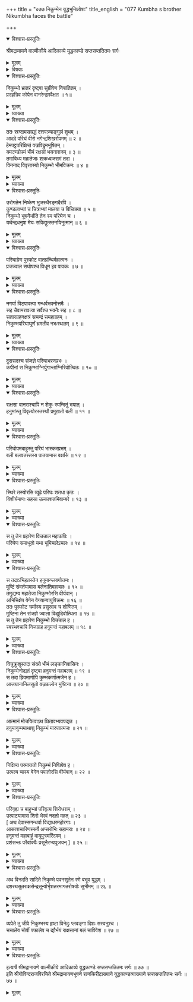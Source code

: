 +++
title = "०७७ निकुम्भेन युद्धभूमिप्रवेशः"
title_english = "077 Kumbha s brother Nikumbha faces the battle"

+++

<details open><summary>विश्वास-प्रस्तुतिः</summary>

श्रीमद्रामायणे वाल्मीकीये आदिकाव्ये युद्धकाण्डे सप्तसप्ततितमः सर्गः
</details>

<details><summary>मूलम्</summary>

श्रीमद्रामायणे वाल्मीकीये आदिकाव्ये युद्धकाण्डे सप्तसप्ततितमः सर्गः
</details>

<details><summary>विषयाः</summary>

हनुमता निकुंभहननम् ॥ १ ॥

</details>

<details open><summary>विश्वास-प्रस्तुतिः</summary>

निकुम्भो भ्रातरं दृष्ट्वा सुग्रीवेण निपातितम् ।  
प्रदहन्निव कोपेन वानरेन्द्रमवैक्षत ॥ १॥
</details>

<details><summary>मूलम्</summary>

निकुम्भो भ्रातरं दृष्ट्वा सुग्रीवेण निपातितम् ।  
प्रदहन्निव कोपेन वानरेन्द्रमवैक्षत ॥ १॥
</details>

<details><summary>व्याख्या</summary>

अथ निकुम्भवधः सप्तसप्ततितमे- निकुम्भ इत्यादि ॥ १ ॥
</details>

<details open><summary>विश्वास-प्रस्तुतिः</summary>

ततः स्रग्दामसन्नद्धं दत्तपञ्चाङ्गुलं शुभम् ।  
आददे परिघं वीरो नगेन्द्रशिखरोपमम् ॥ २ ॥  
हेमपट्टपरिक्षिप्तं वज्रविद्रुमभूषितम् ।  
यमदण्डोपमं भीमं रक्षसां भयनाशनम् ॥ ३ ॥  
तमाविध्य महातेजाः शक्रध्वजसमं तदा ।  
विननाद विवृत्तास्यो निकुम्भो भीमविक्रमः ॥ ४ ॥
</details>

<details><summary>मूलम्</summary>

ततः स्रग्दामसन्नद्धं दत्तपञ्चाङ्गुलं शुभम् ।  
आददे परिघं वीरो नगेन्द्रशिखरोपमम् ॥ २ ॥  
हेमपट्टपरिक्षिप्तं वज्रविद्रुमभूषितम् ।  
यमदण्डोपमं भीमं रक्षसां भयनाशनम् ॥ ३ ॥  
तमाविध्य महातेजाः शक्रध्वजसमं तदा ।  
विननाद विवृत्तास्यो निकुम्भो भीमविक्रमः ॥ ४ ॥
</details>

<details><summary>व्याख्या</summary>

तत इत्यादिलोकद्वयमेकान्वयम् ॥ स्रग्दामसन्नद्धं स्रक्समूहनिबद्धं । दत्तपश्चाङ्गुलं चन्दनकुङ्कुमादिनार्पितपञ्चाङ्गुलमुद्रामुद्रितं । अथवा क्रियाविशेषणमेतत् । दत्तपञ्चाङ्गुलं यथा तथा आददे । परिक्षिप्त परिणद्धम् ॥२-४ ॥
</details>

<details open><summary>विश्वास-प्रस्तुतिः</summary>

उरोगतेन निष्केण भुजस्थैरङ्गदैरपि ।  
कुण्डलाभ्यां च चित्राभ्यां मालया च विचित्रया ॥ ५ ॥  
निकुम्भो भूषणैर्भाति तेन स्म परिघेण च ।  
यथेन्द्रधनुषा मेघः सविद्युत्स्तनयिनुत्मान् ॥ ६ ॥
</details>

<details><summary>मूलम्</summary>

उरोगतेन निष्केण भुजस्थैरङ्गदैरपि ।  
कुण्डलाभ्यां च चित्राभ्यां मालया च विचित्रया ॥ ५ ॥  
निकुम्भो भूषणैर्भाति तेन स्म परिघेण च ।  
यथेन्द्रधनुषा मेघः सविद्युत्स्तनयिनुत्मान् ॥ ६ ॥
</details>

<details><summary>व्याख्या</summary>

उरोगतेनेत्यादिलोकद्वयमेकान्वयम् ॥ निष्कः पदकं । भूषणैः हारादिभिः । भाति स्म । लट् स्मे इति भूते लट् । स्तनयि मान् गर्जितवान् । स्तनयिब्रुस्तु गर्जिते मेघे ” स्तनयिनुस्तु गर्जिते मेघे इति रत्नमाला । इन्द्रधनुःस्थाने परिघः । विद्युत्स्थाने भूषणानि । विननादेति पूर्वश्लोकोक्तो विनादः स्तनयित्नुस्थान इति नोपमेयन्यूनता ॥ ५-६ ॥
</details>

<details open><summary>विश्वास-प्रस्तुतिः</summary>

परिघाग्रेण पुस्फोट वातग्रन्थिर्महात्मनः ।  
प्रजज्वाल सघोषश्च विधूम इव पावकः ॥ ७ ॥
</details>

<details><summary>मूलम्</summary>

परिघाग्रेण पुस्फोट वातग्रन्थिर्महात्मनः ।  
प्रजज्वाल सघोषश्च विधूम इव पावकः ॥ ७ ॥
</details>

<details><summary>व्याख्या</summary>

वातग्रन्थिः आवहादिसप्तवातस्कन्धः । सघोषः ससिंहनाद इति निकुम्भविशेषणं परिघविशेषणं वा ॥ ७ ॥
</details>

<details open><summary>विश्वास-प्रस्तुतिः</summary>

नगर्या विटपावत्या गन्धर्वभवनोत्तमैः ।  
सह चैवामरावत्या सर्वैश्च भवनैः सह ॥ ८ ॥  
सतारग्रहनक्षत्रं सचन्द्रं समहाग्रहम् ।  
निकुम्भपरिघाघूर्णं भ्रमतीव नभःस्थलम् ॥ ९ ॥
</details>

<details><summary>मूलम्</summary>

नगर्या विटपावत्या गन्धर्वभवनोत्तमैः ।  
सह चैवामरावत्या सर्वैश्च भवनैः सह ॥ ८ ॥  
सतारग्रहनक्षत्रं सचन्द्रं समहाग्रहम् ।  
निकुम्भपरिघाघूर्णं भ्रमतीव नभःस्थलम् ॥ ९ ॥
</details>

<details><summary>व्याख्या</summary>

नगर्येत्यादिश्लोकद्वयमेकान्वयम् ॥ विटपावत्या अलकया । अत्रापि सहेति शेषः । भवनैः अमरभवनैः । तारा ः अश्विन्यादयः । ग्रहाः बुधादयः । नक्षत्राणि अश्विन्यादिभिन्नानि । महाग्रहाः शुक्रादयः । अत्र रात्रित्वात्सूर्यो नोक्तः । निकुम्भपरिघाघूर्ण । अत्र परिघशब्देन तद्वात उपलक्ष्यते । इवशब्दो वाक्यालंकारे ॥ ८-९ ॥
</details>

<details open><summary>विश्वास-प्रस्तुतिः</summary>

दुरासदश्च संजज्ञे परिघाभरणप्रभः ।  
कपीनां स निकुम्भाग्निर्युगान्ताग्निरिवोत्थितः ॥ १० ॥
</details>

<details><summary>मूलम्</summary>

दुरासदश्च संजज्ञे परिघाभरणप्रभः ।  
कपीनां स निकुम्भाग्निर्युगान्ताग्निरिवोत्थितः ॥ १० ॥
</details>

<details><summary>व्याख्या</summary>

परिघेणाभरणैश्च प्रभातीति परिघाभरणप्रभः । यद्वा परिघाभरणान्येव प्रभा यस्य स तथा । कपीनां दुरासदो जज्ञ इति संबन्धः ॥ १० ॥
</details>

<details open><summary>विश्वास-प्रस्तुतिः</summary>

राक्षसा वानराश्चापि न शेकुः स्पन्दितुं भयात् ।  
हनुमांस्तु विवृत्योरस्तस्थौ प्रमुखतो बली ॥ ११ ॥
</details>

<details><summary>मूलम्</summary>

राक्षसा वानराश्चापि न शेकुः स्पन्दितुं भयात् ।  
हनुमांस्तु विवृत्योरस्तस्थौ प्रमुखतो बली ॥ ११ ॥
</details>

<details><summary>व्याख्या</summary>

राक्षसा इति । प्रबलेषु प्रजङ्घादिषु हतेषु दुर्बलैर्भवद्भिः किमर्थं युद्धाय प्रयत्नः कृत इति निकुम्भः कुप्येदिति राक्षसानां भयं वेदितव्यं । विवृत्य विस्तार्य । प्रमुखतः अग्रे ॥ ११ ॥
</details>

<details open><summary>विश्वास-प्रस्तुतिः</summary>

परिघोपमबाहुस्तु परिघं भास्करप्रभम् ।  
बली बलवतस्तस्य पातयामास वक्षसि ॥ १२ ॥
</details>

<details><summary>मूलम्</summary>

परिघोपमबाहुस्तु परिघं भास्करप्रभम् ।  
बली बलवतस्तस्य पातयामास वक्षसि ॥ १२ ॥
</details>

<details><summary>व्याख्या</summary>

परिघोपमबाहुः निकुम्भः ॥ १२ ॥
</details>

<details open><summary>विश्वास-प्रस्तुतिः</summary>

स्थिरे तस्योरसि व्यूढे परिघः शतधा कृतः ।  
विशीर्यमाणः सहसा उल्काशतमिवाम्बरे ॥ १३ ॥
</details>

<details><summary>मूलम्</summary>

स्थिरे तस्योरसि व्यूढे परिघः शतधा कृतः ।  
विशीर्यमाणः सहसा उल्काशतमिवाम्बरे ॥ १३ ॥
</details>

<details><summary>व्याख्या</summary>

व्यूढे विशाले । उल्काशतमिव बभाविति ॥ १३ ॥
</details>

<details open><summary>विश्वास-प्रस्तुतिः</summary>

स तु तेन प्रहारेण विचचाल महाकपिः ।  
परिघेण समाधूतो यथा भूमिचलेऽचलः ॥ १४ ॥
</details>

<details><summary>मूलम्</summary>

स तु तेन प्रहारेण विचचाल महाकपिः ।  
परिघेण समाधूतो यथा भूमिचलेऽचलः ॥ १४ ॥
</details>

<details><summary>व्याख्या</summary>

भूमिचले भूकम्पे ॥ १४ ॥
</details>

<details open><summary>विश्वास-प्रस्तुतिः</summary>

स तदाऽभिहतस्तेन हनुमान्प्लवगोत्तमः ।  
मुष्टिं संवर्तयामास बलेनातिमहाबलः ॥ १५ ॥  
तमुद्यम्य महातेजा निकुम्भोरसि वीर्यवान् ।  
अभिचिक्षेप वेगेन वेगवान्वायुविक्रमः ॥ १६ ॥  
ततः पुस्फोट चर्मास्य प्रसुस्राव च शोणितम् ।  
मुष्टिना तेन संजज्ञे ज्वाला विद्युदिवोत्थिता ॥ १७ ॥  
स तु तेन प्रहारेण निकुम्भो विचचाल ह ।  
स्वस्थश्चापि निजग्राह हनुमन्तं महाबलम् ॥ १८ ॥
</details>

<details><summary>मूलम्</summary>

स तदाऽभिहतस्तेन हनुमान्प्लवगोत्तमः ।  
मुष्टिं संवर्तयामास बलेनातिमहाबलः ॥ १५ ॥  
तमुद्यम्य महातेजा निकुम्भोरसि वीर्यवान् ।  
अभिचिक्षेप वेगेन वेगवान्वायुविक्रमः ॥ १६ ॥  
ततः पुस्फोट चर्मास्य प्रसुस्राव च शोणितम् ।  
मुष्टिना तेन संजज्ञे ज्वाला विद्युदिवोत्थिता ॥ १७ ॥  
स तु तेन प्रहारेण निकुम्भो विचचाल ह ।  
स्वस्थश्चापि निजग्राह हनुमन्तं महाबलम् ॥ १८ ॥
</details>

<details><summary>व्याख्या</summary>

संवर्तयामास । चकारेत्यर्थः ॥ १५-१८ ॥
</details>

<details open><summary>विश्वास-प्रस्तुतिः</summary>

विचुक्रुशुस्तदा संख्ये भीमं लङ्कानिवासिनः ।  
निकुम्भेनोद्यतं दृष्ट्वा हनुमन्तं महाबलम् ॥ १९ ॥  
स तदा ह्रियमाणोपि कुम्भकर्णात्मजेन ह ।  
आजघानानिलसुतो वज्रकल्पेन मुष्टिना ॥ २० ॥
</details>

<details><summary>मूलम्</summary>

विचुक्रुशुस्तदा संख्ये भीमं लङ्कानिवासिनः ।  
निकुम्भेनोद्यतं दृष्ट्वा हनुमन्तं महाबलम् ॥ १९ ॥  
स तदा ह्रियमाणोपि कुम्भकर्णात्मजेन ह ।  
आजघानानिलसुतो वज्रकल्पेन मुष्टिना ॥ २० ॥
</details>

<details><summary>व्याख्या</summary>

भीमं विचुक्रुशुः । हनुमद्ग्रहणहर्षादिति भावः । उद्यतं गृहीतम् ॥ १९ – २० ॥
</details>

<details open><summary>विश्वास-प्रस्तुतिः</summary>

आत्मानं मोचयित्वाऽथ क्षितावभ्यवपद्यत ।  
हनुमानुन्ममाथाशु निकुम्भं मारुतात्मजः ॥ २१ ॥
</details>

<details><summary>मूलम्</summary>

आत्मानं मोचयित्वाऽथ क्षितावभ्यवपद्यत ।  
हनुमानुन्ममाथाशु निकुम्भं मारुतात्मजः ॥ २१ ॥
</details>

<details><summary>व्याख्या</summary>

क्षितावभ्यवपद्यत स्थितः ॥ २१ ॥
</details>

<details open><summary>विश्वास-प्रस्तुतिः</summary>

निक्षिप्य परमायत्तो निकुम्भं निष्पिपेष ह ।  
उत्पत्य चास्य वेगेन पपातोरसि वीर्यवान् ॥ २२ ॥
</details>

<details><summary>मूलम्</summary>

निक्षिप्य परमायत्तो निकुम्भं निष्पिपेष ह ।  
उत्पत्य चास्य वेगेन पपातोरसि वीर्यवान् ॥ २२ ॥
</details>

<details><summary>व्याख्या</summary>

निक्षिप्य भूमौ पातयित्वा । परमायत्तः अतिप्रयासयुक्तः । उत्पत्य ऊर्ध्वमुद्गत्य । उरसि वेगेन पपात ॥ २२ ॥
</details>

<details open><summary>विश्वास-प्रस्तुतिः</summary>

परिगृह्य च बाहुभ्यां परिवृत्य शिरोधराम् ।  
उत्पाटयामास शिरो भैरवं नदतो महत् ॥ २३ ॥  
\[ अथ देवास्सगन्धर्वा विद्याधरमहोरगाः ।  
आकाशचारिणस्सर्वे अप्सरोभिः सहामराः ॥ २४ ॥  
हनूमन्तं महाबाहुं वायुपुत्रमरिंदमम् ।  
प्रशंसन्तः परैर्वाक्यैः प्रसूनैरभ्यपूजयन् \] ॥ २५ ॥
</details>

<details><summary>मूलम्</summary>

परिगृह्य च बाहुभ्यां परिवृत्य शिरोधराम् ।  
उत्पाटयामास शिरो भैरवं नदतो महत् ॥ २३ ॥  
\[ अथ देवास्सगन्धर्वा विद्याधरमहोरगाः ।  
आकाशचारिणस्सर्वे अप्सरोभिः सहामराः ॥ २४ ॥  
हनूमन्तं महाबाहुं वायुपुत्रमरिंदमम् ।  
प्रशंसन्तः परैर्वाक्यैः प्रसूनैरभ्यपूजयन् \] ॥ २५ ॥
</details>

<details><summary>व्याख्या</summary>

बाहुभ्यां शिरोधरां परिगृह्य परिवर्त्य । शिर उत्पाटयामास ॥ २३–२५ ॥
</details>

<details open><summary>विश्वास-प्रस्तुतिः</summary>

अथ विनदति सादिते निकुम्भे पवनसुतेन रणे बभूव युद्धम् ।  
दशरथसुतराक्षसेन्द्रसून्वोर्भृशतरमागतरोषयोः सुभीमम् ॥ २६ ॥
</details>

<details><summary>मूलम्</summary>

अथ विनदति सादिते निकुम्भे पवनसुतेन रणे बभूव युद्धम् ।  
दशरथसुतराक्षसेन्द्रसून्वोर्भृशतरमागतरोषयोः सुभीमम् ॥ २६ ॥
</details>

<details><summary>व्याख्या</summary>

उत्तरसर्गद्वयार्थं संग्रहेण दर्शयति — अथेति ॥ विनदति निकुम्भे पवनसुतेन सादिते सति । दशरथसुतराक्षसेन्द्रसून्वोः । राममकराक्षयोः । युद्धं बभूव । पुष्पिता प्रावृत्तं । उत्तरत्र भुजङ्गप्रयातम् ॥ २६ ॥
</details>

<details open><summary>विश्वास-प्रस्तुतिः</summary>

व्यपेते तु जीवे निकुम्भस्य हृष्टा विनेदुः प्लवङ्गा दिशः सस्वनुश्च ।  
चचालेव चोर्वी पफालेव च द्यौर्भयं राक्षसानां बलं चाविवेश ॥ २७ ॥
</details>

<details><summary>मूलम्</summary>

व्यपेते तु जीवे निकुम्भस्य हृष्टा विनेदुः प्लवङ्गा दिशः सस्वनुश्च ।  
चचालेव चोर्वी पफालेव च द्यौर्भयं राक्षसानां बलं चाविवेश ॥ २७ ॥
</details>

<details><summary>व्याख्या</summary>

दिशः सस्वनुः प्रतिध्वनिं चक्रुः । पफालेव पुस्फोटेव । बलं कर्म । भयं कर्तृ ॥ २७ ॥
</details>

<details open><summary>विश्वास-प्रस्तुतिः</summary>

इत्यार्षे श्रीमद्रामायणे वाल्मीकीये आदिकाव्ये युद्धकाण्डे सप्तसप्ततितमः सर्गः ॥ ७७ ॥  
इति श्रीगोविन्दराजविरचिते श्रीमद्रामायणभूषणे रत्नकिरीटाख्याने युद्धकाण्डव्याख्याने सप्तसप्ततितमः सर्गः ॥ ७७ ॥
</details>

<details><summary>मूलम्</summary>

इत्यार्षे श्रीमद्रामायणे वाल्मीकीये आदिकाव्ये युद्धकाण्डे सप्तसप्ततितमः सर्गः ॥ ७७ ॥  
इति श्रीगोविन्दराजविरचिते श्रीमद्रामायणभूषणे रत्नकिरीटाख्याने युद्धकाण्डव्याख्याने सप्तसप्ततितमः सर्गः ॥ ७७ ॥
</details>

